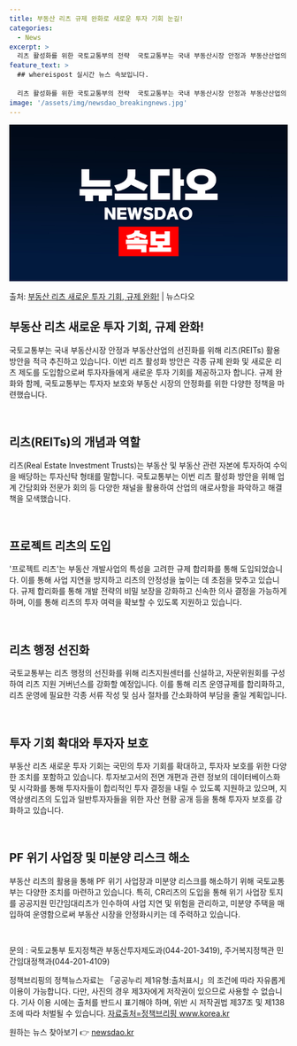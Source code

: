 ```yaml
---
title: 부동산 리츠 규제 완화로 새로운 투자 기회 눈길!
categories:
  - News
excerpt: >
  리츠 활성화를 위한 국토교통부의 전략  국토교통부는 국내 부동산시장 안정과 부동산산업의 선진화를 위해 리츠(…
feature_text: >
  ## whereispost 실시간 뉴스 속보입니다.

  리츠 활성화를 위한 국토교통부의 전략  국토교통부는 국내 부동산시장 안정과 부동산산업의 선진화를 위해 리츠(…
image: '/assets/img/newsdao_breakingnews.jpg'
---
```


![뉴스다오 속보](/assets/img/newsdao_breakingnews.jpg)

<p>출처: <a href="https://newsdao.kr/4281" rel="dofollow">부동산 리츠 새로운 투자 기회, 규제 완화!</a> | 뉴스다오</p>

<h2 data-ke-size="size26">부동산 리츠 새로운 투자 기회, 규제 완화!</h2>
국토교통부는 국내 부동산시장 안정과 부동산산업의 선진화를 위해 리츠(REITs) 활용 방안을 적극 추진하고 있습니다. 이번 리츠 활성화 방안은 각종 규제 완화 및 새로운 리츠 제도를 도입함으로써 투자자들에게 새로운 투자 기회를 제공하고자 합니다. 규제 완화와 함께, 국토교통부는 투자자 보호와 부동산 시장의 안정화를 위한 다양한 정책을 마련했습니다.

<p data-ke-size="size16">&nbsp;</p>

<h2 data-ke-size="size24">리츠(REITs)의 개념과 역할</h2>
리츠(Real Estate Investment Trusts)는 부동산 및 부동산 관련 자본에 투자하여 수익을 배당하는 투자신탁 형태를 말합니다. 국토교통부는 이번 리츠 활성화 방안을 위해 업계 간담회와 전문가 회의 등 다양한 채널을 활용하여 산업의 애로사항을 파악하고 해결책을 모색했습니다.

<p data-ke-size="size16">&nbsp;</p>

<h2 data-ke-size="size24">프로젝트 리츠의 도입</h2>
'프로젝트 리츠'는 부동산 개발사업의 특성을 고려한 규제 합리화를 통해 도입되었습니다. 이를 통해 사업 지연을 방지하고 리츠의 안정성을 높이는 데 초점을 맞추고 있습니다. 규제 합리화를 통해 개발 전략의 비밀 보장을 강화하고 신속한 의사 결정을 가능하게 하며, 이를 통해 리츠의 투자 여력을 확보할 수 있도록 지원하고 있습니다.

<p data-ke-size="size16">&nbsp;</p>

<h2 data-ke-size="size24">리츠 행정 선진화</h2>
국토교통부는 리츠 행정의 선진화를 위해 리츠지원센터를 신설하고, 자문위원회를 구성하여 리츠 지원 거버넌스를 강화할 예정입니다. 이를 통해 리츠 운영규제를 합리화하고, 리츠 운영에 필요한 각종 서류 작성 및 심사 절차를 간소화하여 부담을 줄일 계획입니다.

<p data-ke-size="size16">&nbsp;</p>

<h2 data-ke-size="size24">투자 기회 확대와 투자자 보호</h2>
부동산 리츠 새로운 투자 기회는 국민의 투자 기회를 확대하고, 투자자 보호를 위한 다양한 조치를 포함하고 있습니다. 투자보고서의 전면 개편과 관련 정보의 데이터베이스화 및 시각화를 통해 투자자들이 합리적인 투자 결정을 내릴 수 있도록 지원하고 있으며, 지역상생리츠의 도입과 일반투자자들을 위한 자산 현황 공개 등을 통해 투자자 보호를 강화하고 있습니다.

<p data-ke-size="size16">&nbsp;</p>

<h2 data-ke-size="size24">PF 위기 사업장 및 미분양 리스크 해소</h2>
부동산 리츠의 활용을 통해 PF 위기 사업장과 미분양 리스크를 해소하기 위해 국토교통부는 다양한 조치를 마련하고 있습니다. 특히, CR리츠의 도입을 통해 위기 사업장 토지를 공공지원 민간임대리츠가 인수하여 사업 지연 및 위험을 관리하고, 미분양 주택을 매입하여 운영함으로써 부동산 시장을 안정화시키는 데 주력하고 있습니다.

<p data-ke-size="size16">&nbsp;</p>

문의 : 국토교통부 토지정책관 부동산투자제도과(044-201-3419), 주거복지정책관 민간임대정책과(044-201-4109)

정책브리핑의 정책뉴스자료는 「공공누리 제1유형:출처표시」의 조건에 따라 자유롭게 이용이 가능합니다. 다만, 사진의 경우 제3자에게 저작권이 있으므로 사용할 수 없습니다. 기사 이용 시에는 출처를 반드시 표기해야 하며, 위반 시 저작권법 제37조 및 제138조에 따라 처벌될 수 있습니다. <a href="https://newsdao.kr/4281">자료출처=정책브리핑 www.korea.kr</a> 

원하는 뉴스 찾아보기 👉 <a href="https://newsdao.kr" rel="dofollow">newsdao.kr</a>


